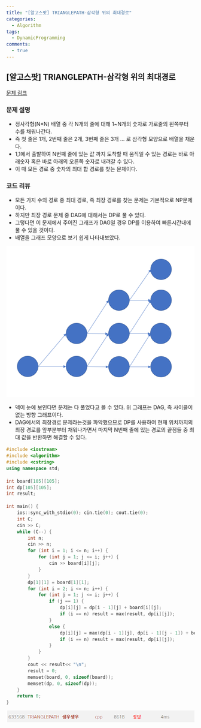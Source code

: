 ```yaml
---
title: "[알고스팟] TRIANGLEPATH-삼각형 위의 최대경로"
categories:
  - Algorithm
tags:
  - DynamicProgramming
comments:
  - true
---
```


## [알고스팟] TRIANGLEPATH-삼각형 위의 최대경로


[문제 링크](https://algospot.com/judge/problem/read/TRIANGLEPATH)

### 문제 설명
* 정사각형(N*N) 배열 중 각 N개의 줄에 대해 1~N개의 숫자로 가로줄의 왼쪽부터 수를 채워나간다.
* 즉 첫 줄은 1개, 2번째 줄은 2개, 3번째 줄은 3개 ... 로 삼각형 모양으로 배열을 채운다.
* 1,1에서 출발하여 N번째 줄에 있는 값 까지 도착할 때 움직일 수 있는 경로는 바로 아래숫자 혹은 바로 아래의 오른쪽 숫자로 내려갈 수 있다.
* 이 때 모든 경로 중 숫자의 최대 합 경로를 찾는 문제이다.

### 코드 리뷰
* 모든 가지 수의 경로 중 최대 경로, 즉 최장 경로를 찾는 문제는 기본적으로 NP문제이다.
* 하지만 최장 경로 문제 중 DAG에 대해서는 DP로 풀 수 있다.
* 그렇다면 이 문제에서 주어진 그래프가 DAG일 경우 DP를 이용하여 빠른시간내에 풀 수 있을 것이다.
* 배열을 그래프 모양으로 보기 쉽게 나타내보았다.
  
![](/assets/img/Algorithm/201909171.png)

* 덱이 눈에 보인다면 문제는 다 풀었다고 볼 수 있다. 위 그래프는 DAG, 즉 사이클이 없는 방향 그래프이다.
* DAG에서의 최장경로 문제라는것을 파악했으므로 DP를 사용하여 현재 위치까지의 최장 경로를 앞부분부터 채워나가면서 마지막 N번째 줄에 있는 경로의 끝점들 중 최대 값을 반환하면 해결할 수 있다. 

```cpp
#include <iostream>
#include <algorithm>
#include <cstring>
using namespace std;

int board[105][105];
int dp[105][105];
int result;

int main() {
	ios::sync_with_stdio(0); cin.tie(0); cout.tie(0);
	int C;
	cin >> C;
	while (C--) {
		int n;
		cin >> n;
		for (int i = 1; i <= n; i++) {
			for (int j = 1; j <= i; j++) {
				cin >> board[i][j];
			}
		}
		dp[1][1] = board[1][1];
		for (int i = 2; i <= n; i++) {
			for (int j = 1; j <= i; j++) {
				if (j == 1) {
					dp[i][j] = dp[i - 1][j] + board[i][j];
					if (i == n) result = max(result, dp[i][j]);
				}
				else {
					dp[i][j] = max(dp[i - 1][j], dp[i - 1][j - 1]) + board[i][j];
					if (i == n) result = max(result, dp[i][j]);
				}
			}
		}
		cout << result<< "\n";
		result = 0;
		memset(board, 0, sizeof(board));
		memset(dp, 0, sizeof(dp));
	}
	return 0;
}
```

  ![](/assets/img/Algorithm/201909172.png)